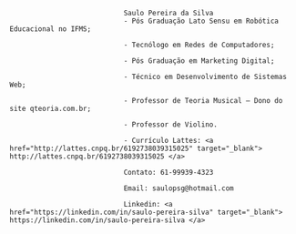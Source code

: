 
                                Saulo Pereira da Silva  
                                - Pós Graduação Lato Sensu em Robótica Educacional no IFMS;
                                
                                - Tecnólogo em Redes de Computadores;
                                
                                - Pós Graduação em Marketing Digital;
                                
                                - Técnico em Desenvolvimento de Sistemas Web;
                                
                                - Professor de Teoria Musical – Dono do site qteoria.com.br;
                                
                                - Professor de Violino.
                                
                                - Currículo Lattes: <a href="http://lattes.cnpq.br/6192738039315025" target="_blank"> http://lattes.cnpq.br/6192738039315025 </a>
                              
                                Contato: 61-99939-4323
                            
                                Email: saulopsg@hotmail.com
                         
                                Linkedin: <a href="https://linkedin.com/in/saulo-pereira-silva" target="_blank"> https://linkedin.com/in/saulo-pereira-silva </a>
      